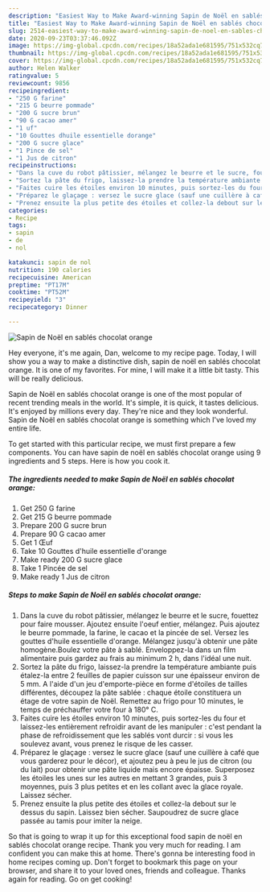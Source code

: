 ```yaml
---
description: "Easiest Way to Make Award-winning Sapin de Noël en sablés chocolat orange"
title: "Easiest Way to Make Award-winning Sapin de Noël en sablés chocolat orange"
slug: 2514-easiest-way-to-make-award-winning-sapin-de-noel-en-sables-chocolat-orange
date: 2020-09-23T03:37:46.092Z
image: https://img-global.cpcdn.com/recipes/18a52ada1e681595/751x532cq70/sapin-de-noel-en-sables-chocolat-orange-photo-principale-de-la-recette.jpg
thumbnail: https://img-global.cpcdn.com/recipes/18a52ada1e681595/751x532cq70/sapin-de-noel-en-sables-chocolat-orange-photo-principale-de-la-recette.jpg
cover: https://img-global.cpcdn.com/recipes/18a52ada1e681595/751x532cq70/sapin-de-noel-en-sables-chocolat-orange-photo-principale-de-la-recette.jpg
author: Helen Walker
ratingvalue: 5
reviewcount: 9856
recipeingredient:
- "250 G farine"
- "215 G beurre pommade"
- "200 G sucre brun"
- "90 G cacao amer"
- "1 uf"
- "10 Gouttes dhuile essentielle dorange"
- "200 G sucre glace"
- "1 Pince de sel"
- "1 Jus de citron"
recipeinstructions:
- "Dans la cuve du robot pâtissier, mélangez le beurre et le sucre, fouettez pour faire mousser. Ajoutez ensuite l&#39;oeuf entier, mélangez. Puis ajoutez le beurre pommade, la farine, le cacao et la pincée de sel. Versez les gouttes d&#39;huile essentielle d&#39;orange. Mélangez jusqu&#39;à obtenir une pâte homogène.Boulez votre pâte à sablé. Enveloppez-la dans un film alimentaire puis gardez au frais au minimum 2 h, dans l&#39;idéal une nuit."
- "Sortez la pâte du frigo, laissez-la prendre la température ambiante puis étalez-la entre 2 feuilles de papier cuisson sur une épaisseur environ de 5 mm. A l&#39;aide d&#39;un jeu d&#39;emporte-pièce en forme d&#39;étoiles de tailles différentes, découpez la pâte sablée : chaque étoile constituera un étage de votre sapin de Noël. Remettez au frigo pour 10 minutes, le temps de préchauffer votre four à 180° C."
- "Faites cuire les étoiles environ 10 minutes, puis sortez-les du four et laissez-les entièrement refroidir avant de les manipuler : c&#39;est pendant la phase de refroidissement que les sablés vont durcir : si vous les soulevez avant, vous prenez le risque de les casser."
- "Préparez le glaçage : versez le sucre glace (sauf une cuillère à café que vous garderez pour le décor), et ajoutez peu à peu le jus de citron (ou du lait) pour obtenir une pâte liquide mais encore épaisse. Superposez les étoiles les unes sur les autres en mettant 3 grandes, puis 3 moyennes, puis 3 plus petites et en les collant avec la glace royale. Laissez sécher."
- "Prenez ensuite la plus petite des étoiles et collez-la debout sur le dessus du sapin. Laissez bien sécher. Saupoudrez de sucre glace passée au tamis pour imiter la neige."
categories:
- Recipe
tags:
- sapin
- de
- nol

katakunci: sapin de nol 
nutrition: 190 calories
recipecuisine: American
preptime: "PT17M"
cooktime: "PT52M"
recipeyield: "3"
recipecategory: Dinner

---
```



![Sapin de Noël en sablés chocolat orange](https://img-global.cpcdn.com/recipes/18a52ada1e681595/751x532cq70/sapin-de-noel-en-sables-chocolat-orange-photo-principale-de-la-recette.jpg)

Hey everyone, it's me again, Dan, welcome to my recipe page. Today, I will show you a way to make a distinctive dish, sapin de noël en sablés chocolat orange. It is one of my favorites. For mine, I will make it a little bit tasty. This will be really delicious.

Sapin de Noël en sablés chocolat orange is one of the most popular of recent trending meals in the world. It's simple, it is quick, it tastes delicious. It's enjoyed by millions every day. They're nice and they look wonderful. Sapin de Noël en sablés chocolat orange is something which I've loved my entire life.




To get started with this particular recipe, we must first prepare a few components. You can have sapin de noël en sablés chocolat orange using 9 ingredients and 5 steps. Here is how you cook it.

<!--inarticleads1-->

##### The ingredients needed to make Sapin de Noël en sablés chocolat orange:

1. Get 250 G farine
1. Get 215 G beurre pommade
1. Prepare 200 G sucre brun
1. Prepare 90 G cacao amer
1. Get 1 Œuf
1. Take 10 Gouttes d&#39;huile essentielle d&#39;orange
1. Make ready 200 G sucre glace
1. Take 1 Pincée de sel
1. Make ready 1 Jus de citron




<!--inarticleads2-->

##### Steps to make Sapin de Noël en sablés chocolat orange:

1. Dans la cuve du robot pâtissier, mélangez le beurre et le sucre, fouettez pour faire mousser. Ajoutez ensuite l&#39;oeuf entier, mélangez. Puis ajoutez le beurre pommade, la farine, le cacao et la pincée de sel. Versez les gouttes d&#39;huile essentielle d&#39;orange. Mélangez jusqu&#39;à obtenir une pâte homogène.Boulez votre pâte à sablé. Enveloppez-la dans un film alimentaire puis gardez au frais au minimum 2 h, dans l&#39;idéal une nuit.
1. Sortez la pâte du frigo, laissez-la prendre la température ambiante puis étalez-la entre 2 feuilles de papier cuisson sur une épaisseur environ de 5 mm. A l&#39;aide d&#39;un jeu d&#39;emporte-pièce en forme d&#39;étoiles de tailles différentes, découpez la pâte sablée : chaque étoile constituera un étage de votre sapin de Noël. Remettez au frigo pour 10 minutes, le temps de préchauffer votre four à 180° C.
1. Faites cuire les étoiles environ 10 minutes, puis sortez-les du four et laissez-les entièrement refroidir avant de les manipuler : c&#39;est pendant la phase de refroidissement que les sablés vont durcir : si vous les soulevez avant, vous prenez le risque de les casser.
1. Préparez le glaçage : versez le sucre glace (sauf une cuillère à café que vous garderez pour le décor), et ajoutez peu à peu le jus de citron (ou du lait) pour obtenir une pâte liquide mais encore épaisse. Superposez les étoiles les unes sur les autres en mettant 3 grandes, puis 3 moyennes, puis 3 plus petites et en les collant avec la glace royale. Laissez sécher.
1. Prenez ensuite la plus petite des étoiles et collez-la debout sur le dessus du sapin. Laissez bien sécher. Saupoudrez de sucre glace passée au tamis pour imiter la neige.




So that is going to wrap it up for this exceptional food sapin de noël en sablés chocolat orange recipe. Thank you very much for reading. I am confident you can make this at home. There's gonna be interesting food in home recipes coming up. Don't forget to bookmark this page on your browser, and share it to your loved ones, friends and colleague. Thanks again for reading. Go on get cooking!
